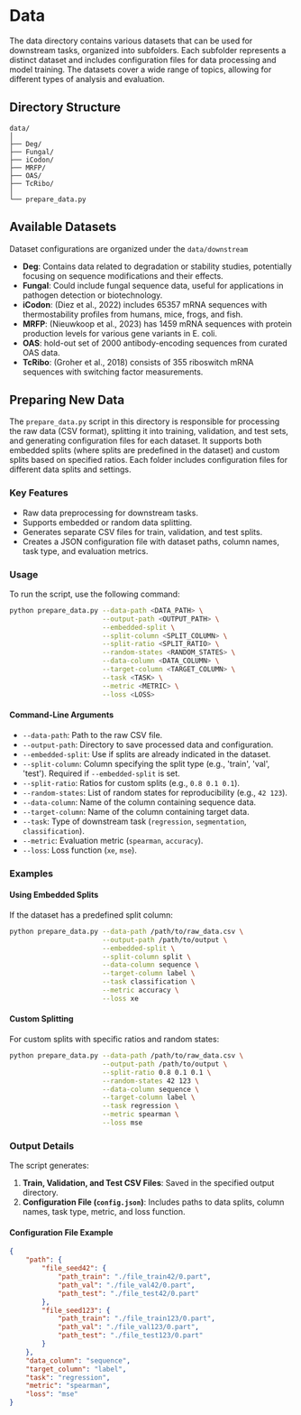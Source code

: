 # Data
The data directory contains various datasets that can be used for downstream tasks, organized into subfolders. Each subfolder represents a distinct dataset and includes configuration files for data processing and model training. The datasets cover a wide range of topics, allowing for different types of analysis and evaluation.
## Directory Structure
```plaintext
data/
│
├── Deg/
├── Fungal/
├── iCodon/
├── MRFP/
├── OAS/
├── TcRibo/
│
└── prepare_data.py

```
## Available Datasets
Dataset configurations are organized under the `data/downstream`
- **Deg**: Contains data related to degradation or stability studies, potentially focusing on sequence modifications and their effects.
- **Fungal**: Could include fungal sequence data, useful for applications in pathogen detection or biotechnology.
- **iCodon**: (Diez et al., 2022) includes 65357 mRNA sequences with thermostability profiles from humans, mice, frogs, and fish.
- **MRFP**: (Nieuwkoop et al., 2023) has 1459 mRNA sequences with protein production levels for various gene variants in E. coli.
- **OAS**: hold-out set of 2000 antibody-encoding sequences from curated OAS data.
- **TcRibo**: (Groher et al., 2018) consists of 355 riboswitch mRNA sequences with switching factor measurements.


## Preparing New Data

The `prepare_data.py` script in this directory is responsible for processing the raw data (CSV format), splitting it into training, validation, and test sets, and generating configuration files for each dataset. It supports both embedded splits (where splits are predefined in the dataset) and custom splits based on specified ratios.
Each folder includes configuration files for different data splits and settings.


### Key Features

- Raw data preprocessing for downstream tasks.
- Supports embedded or random data splitting.
- Generates separate CSV files for train, validation, and test splits.
- Creates a JSON configuration file with dataset paths, column names, task type, and evaluation metrics.

### Usage

To run the script, use the following command:

```bash
python prepare_data.py --data-path <DATA_PATH> \
                       --output-path <OUTPUT_PATH> \
                       --embedded-split \
                       --split-column <SPLIT_COLUMN> \
                       --split-ratio <SPLIT_RATIO> \
                       --random-states <RANDOM_STATES> \
                       --data-column <DATA_COLUMN> \
                       --target-column <TARGET_COLUMN> \
                       --task <TASK> \
                       --metric <METRIC> \
                       --loss <LOSS>
```

#### Command-Line Arguments

- `--data-path`: Path to the raw CSV file.
- `--output-path`: Directory to save processed data and configuration.
- `--embedded-split`: Use if splits are already indicated in the dataset.
- `--split-column`: Column specifying the split type (e.g., 'train', 'val', 'test'). Required if `--embedded-split` is set.
- `--split-ratio`: Ratios for custom splits (e.g., `0.8 0.1 0.1`).
- `--random-states`: List of random states for reproducibility (e.g., `42 123`).
- `--data-column`: Name of the column containing sequence data.
- `--target-column`: Name of the column containing target data.
- `--task`: Type of downstream task (`regression`, `segmentation`, `classification`).
- `--metric`: Evaluation metric (`spearman`, `accuracy`).
- `--loss`: Loss function (`xe`, `mse`).

### Examples

#### Using Embedded Splits

If the dataset has a predefined split column:

```bash
python prepare_data.py --data-path /path/to/raw_data.csv \
                       --output-path /path/to/output \
                       --embedded-split \
                       --split-column split \
                       --data-column sequence \
                       --target-column label \
                       --task classification \
                       --metric accuracy \
                       --loss xe
```

#### Custom Splitting

For custom splits with specific ratios and random states:

```bash
python prepare_data.py --data-path /path/to/raw_data.csv \
                       --output-path /path/to/output \
                       --split-ratio 0.8 0.1 0.1 \
                       --random-states 42 123 \
                       --data-column sequence \
                       --target-column label \
                       --task regression \
                       --metric spearman \
                       --loss mse
```

### Output Details

The script generates:

1. **Train, Validation, and Test CSV Files**: Saved in the specified output directory.
2. **Configuration File (`config.json`)**: Includes paths to data splits, column names, task type, metric, and loss function.

#### Configuration File Example

```json
{
    "path": {
        "file_seed42": {
            "path_train": "./file_train42/0.part",
            "path_val": "./file_val42/0.part",
            "path_test": "./file_test42/0.part"
        },
        "file_seed123": {
            "path_train": "./file_train123/0.part",
            "path_val": "./file_val123/0.part",
            "path_test": "./file_test123/0.part"
        }
    },
    "data_column": "sequence",
    "target_column": "label",
    "task": "regression",
    "metric": "spearman",
    "loss": "mse"
}
```